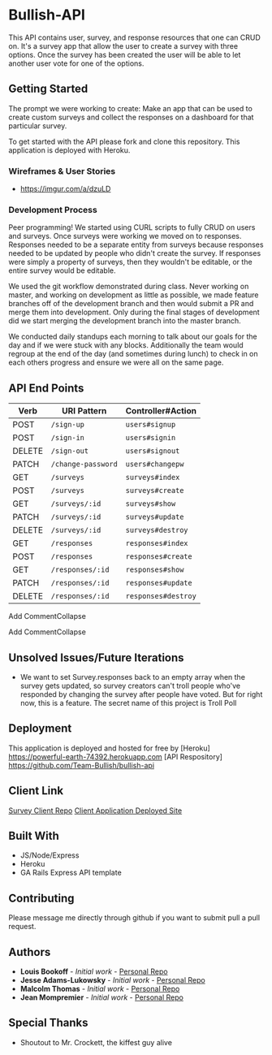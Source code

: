 # Bullish-API

This API contains user, survey, and response resources that one can CRUD on.
It's a survey app that allow the user to create a survey with three options. Once the survey
has been created the user will be able to let another user vote for one of the
options.

## Getting Started

The prompt we were working to create: Make an app that can be used to create custom surveys and collect the responses on a dashboard for that particular survey.

To get started with the API please fork and clone this repository. This application is deployed with Heroku.

### Wireframes & User Stories

* https://imgur.com/a/dzuLD


### Development Process
Peer programming! We started using CURL scripts to fully CRUD on users and surveys. Once surveys were working we moved on to responses. Responses needed to be a separate entity from surveys because responses needed to be updated by people who didn't create the survey. If responses were simply a property of surveys, then they wouldn't be editable, or the entire survey would be editable.

We used the git workflow demonstrated during class. Never working on master, and working on development as little as possible, we made feature branches off of the development branch and then would submit a PR and merge them into development. Only during the final stages of development did we start merging the development branch into the master branch.

We conducted daily standups each morning to talk about our goals for the day and if we were stuck with any blocks. Additionally the team would regroup at the end of the day (and sometimes during lunch) to check in on each others progress and ensure we were all on the same page.

## API End Points

| Verb   | URI Pattern                 | Controller#Action         |
|--------|-----------------------------|---------------------------|
| POST   | `/sign-up`                  | `users#signup`            |
| POST   | `/sign-in`                  | `users#signin`            |
| DELETE | `/sign-out`                 | `users#signout`           |
| PATCH  | `/change-password`          | `users#changepw`          |
| GET    | `/surveys`                  | `surveys#index`           |
| POST   | `/surveys`                  | `surveys#create`          |
| GET    | `/surveys/:id`              | `surveys#show`            |
| PATCH  | `/surveys/:id`              | `surveys#update`          |
| DELETE | `/surveys/:id`              | `surveys#destroy`         |
| GET    | `/responses`                | `responses#index`         |
| POST   | `/responses`                | `responses#create`        |
| GET    | `/responses/:id`            | `responses#show`          |
| PATCH  | `/responses/:id`            | `responses#update`        |
| DELETE | `/responses/:id`            | `responses#destroy`       |


Add CommentCollapse 

Add CommentCollapse 

## Unsolved Issues/Future Iterations

* We want to set Survey.responses back to an empty array when the survey gets updated, so survey creators can't troll people who've responded by changing the survey after people have voted. But for right now, this is a feature. The secret name of this project is Troll Poll

## Deployment

This application is deployed and hosted for free by [Heroku] https://powerful-earth-74392.herokuapp.com
[API Respository] https://github.com/Team-Bullish/bullish-api

## Client Link
[Survey Client Repo](https://github.com/Team-Bullish/bullish-client-)
[Client Application Deployed Site](https://team-bullish.github.io/bullish-client-/)

## Built With

* JS/Node/Express
* Heroku
* GA Rails Express API template

## Contributing

Please message me directly through github if you want to submit pull a pull request.

## Authors

* **Louis Bookoff** - *Initial work* - [Personal Repo](https://github.com/louisbookoff)
* **Jesse Adams-Lukowsky** - *Initial work* - [Personal Repo](https://github.com/jal90)
* **Malcolm Thomas** - *Initial work* - [Personal Repo](https://github.com/mxavier91)
* **Jean Mompremier** - *Initial work* - [Personal Repo](https://github.com/jeangardy509)

## Special Thanks

* Shoutout to Mr. Crockett, the kiffest guy alive
